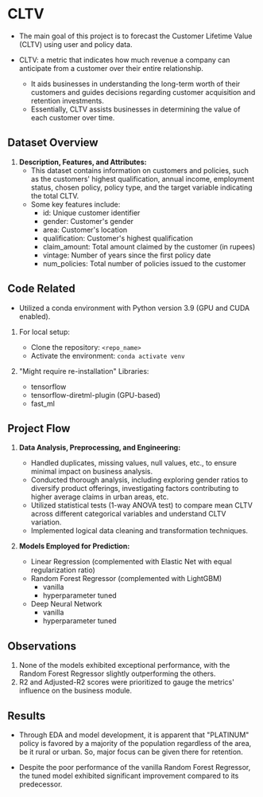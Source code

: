 # CLTV

- The main goal of this project is to forecast the Customer Lifetime Value (CLTV) using user and policy data.

- CLTV: a metric that indicates how much revenue a company can anticipate from a customer over their entire relationship.
    - It aids businesses in understanding the long-term worth of their customers and guides decisions regarding customer acquisition and retention investments.
    - Essentially, CLTV assists businesses in determining the value of each customer over time.

## Dataset Overview

1. **Description, Features, and Attributes:**
    - This dataset contains information on customers and policies, such as the customers' highest qualification, annual income, employment status, chosen policy, policy type, and the target variable indicating the total CLTV.
    - Some key features include:
        - id: Unique customer identifier
        - gender: Customer's gender
        - area: Customer's location
        - qualification: Customer's highest qualification
        - claim_amount: Total amount claimed by the customer (in rupees)
        - vintage: Number of years since the first policy date
        - num_policies: Total number of policies issued to the customer

## Code Related

- Utilized a conda environment with Python version 3.9 (GPU and CUDA enabled).

1. For local setup:
    - Clone the repository: `<repo_name>`
    - Activate the environment: `conda activate venv`

2. "Might require re-installation" Libraries:
    - tensorflow
    - tensorflow-diretml-plugin (GPU-based)
    - fast_ml

## Project Flow

1. **Data Analysis, Preprocessing, and Engineering:**
    - Handled duplicates, missing values, null values, etc., to ensure minimal impact on business analysis.
    - Conducted thorough analysis, including exploring gender ratios to diversify product offerings, investigating factors contributing to higher average claims in urban areas, etc.
    - Utilized statistical tests (1-way ANOVA test) to compare mean CLTV across different categorical variables and understand CLTV variation.
    - Implemented logical data cleaning and transformation techniques.

2. **Models Employed for Prediction:**
    - Linear Regression (complemented with Elastic Net with equal regularization ratio)
    - Random Forest Regressor (complemented with LightGBM)
        - vanilla
        - hyperparameter tuned
    - Deep Neural Network
        - vanilla
        - hyperparameter tuned

## Observations

1. None of the models exhibited exceptional performance, with the Random Forest Regressor slightly outperforming the others.
2. R2 and Adjusted-R2 scores were prioritized to gauge the metrics' influence on the business module.

## Results

- Through EDA and model development, it is apparent that "PLATINUM" policy is favored by a majority of the population regardless of the area, be it rural or urban. So, major focus can be given there for retention.

- Despite the poor performance of the vanilla Random Forest Regressor, the tuned model exhibited significant improvement compared to its predecessor.